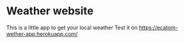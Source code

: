 # Weather website
This is a little app to get your local weather
Test it on https://ecatom-wether-app.herokuapp.com/